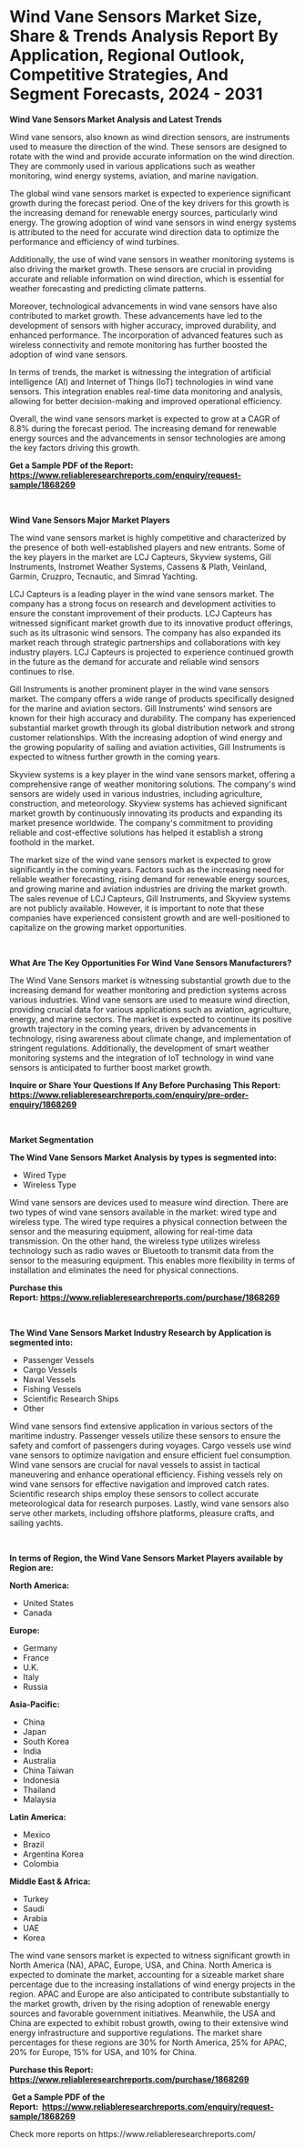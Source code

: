 <p><h1>Wind Vane Sensors Market Size, Share & Trends Analysis Report By Application, Regional Outlook, Competitive Strategies, And Segment Forecasts, 2024 - 2031</h1></p><p><strong>Wind Vane Sensors Market Analysis and Latest Trends</strong></p>
<p><p>Wind vane sensors, also known as wind direction sensors, are instruments used to measure the direction of the wind. These sensors are designed to rotate with the wind and provide accurate information on the wind direction. They are commonly used in various applications such as weather monitoring, wind energy systems, aviation, and marine navigation.</p><p>The global wind vane sensors market is expected to experience significant growth during the forecast period. One of the key drivers for this growth is the increasing demand for renewable energy sources, particularly wind energy. The growing adoption of wind vane sensors in wind energy systems is attributed to the need for accurate wind direction data to optimize the performance and efficiency of wind turbines.</p><p>Additionally, the use of wind vane sensors in weather monitoring systems is also driving the market growth. These sensors are crucial in providing accurate and reliable information on wind direction, which is essential for weather forecasting and predicting climate patterns.</p><p>Moreover, technological advancements in wind vane sensors have also contributed to market growth. These advancements have led to the development of sensors with higher accuracy, improved durability, and enhanced performance. The incorporation of advanced features such as wireless connectivity and remote monitoring has further boosted the adoption of wind vane sensors.</p><p>In terms of trends, the market is witnessing the integration of artificial intelligence (AI) and Internet of Things (IoT) technologies in wind vane sensors. This integration enables real-time data monitoring and analysis, allowing for better decision-making and improved operational efficiency.</p><p>Overall, the wind vane sensors market is expected to grow at a CAGR of 8.8% during the forecast period. The increasing demand for renewable energy sources and the advancements in sensor technologies are among the key factors driving this growth.</p></p>
<p><strong>Get a Sample PDF of the Report:&nbsp; <a href="https://www.reliableresearchreports.com/enquiry/request-sample/1868269">https://www.reliableresearchreports.com/enquiry/request-sample/1868269</a></strong></p>
<p>&nbsp;</p>
<p><strong>Wind Vane Sensors Major Market Players</strong></p>
<p><p>The wind vane sensors market is highly competitive and characterized by the presence of both well-established players and new entrants. Some of the key players in the market are LCJ Capteurs, Skyview systems, Gill Instruments, Instromet Weather Systems, Cassens & Plath, Veinland, Garmin, Cruzpro, Tecnautic, and Simrad Yachting.</p><p>LCJ Capteurs is a leading player in the wind vane sensors market. The company has a strong focus on research and development activities to ensure the constant improvement of their products. LCJ Capteurs has witnessed significant market growth due to its innovative product offerings, such as its ultrasonic wind sensors. The company has also expanded its market reach through strategic partnerships and collaborations with key industry players. LCJ Capteurs is projected to experience continued growth in the future as the demand for accurate and reliable wind sensors continues to rise. </p><p>Gill Instruments is another prominent player in the wind vane sensors market. The company offers a wide range of products specifically designed for the marine and aviation sectors. Gill Instruments' wind sensors are known for their high accuracy and durability. The company has experienced substantial market growth through its global distribution network and strong customer relationships. With the increasing adoption of wind energy and the growing popularity of sailing and aviation activities, Gill Instruments is expected to witness further growth in the coming years.</p><p>Skyview systems is a key player in the wind vane sensors market, offering a comprehensive range of weather monitoring solutions. The company's wind sensors are widely used in various industries, including agriculture, construction, and meteorology. Skyview systems has achieved significant market growth by continuously innovating its products and expanding its market presence worldwide. The company's commitment to providing reliable and cost-effective solutions has helped it establish a strong foothold in the market.</p><p>The market size of the wind vane sensors market is expected to grow significantly in the coming years. Factors such as the increasing need for reliable weather forecasting, rising demand for renewable energy sources, and growing marine and aviation industries are driving the market growth. The sales revenue of LCJ Capteurs, Gill Instruments, and Skyview systems are not publicly available. However, it is important to note that these companies have experienced consistent growth and are well-positioned to capitalize on the growing market opportunities.</p></p>
<p>&nbsp;</p>
<p><strong>What Are The Key Opportunities For Wind Vane Sensors Manufacturers?</strong></p>
<p><p>The Wind Vane Sensors market is witnessing substantial growth due to the increasing demand for weather monitoring and prediction systems across various industries. Wind vane sensors are used to measure wind direction, providing crucial data for various applications such as aviation, agriculture, energy, and marine sectors. The market is expected to continue its positive growth trajectory in the coming years, driven by advancements in technology, rising awareness about climate change, and implementation of stringent regulations. Additionally, the development of smart weather monitoring systems and the integration of IoT technology in wind vane sensors is anticipated to further boost market growth.</p></p>
<p><strong>Inquire or Share Your Questions If Any Before Purchasing This Report: <a href="https://www.reliableresearchreports.com/enquiry/pre-order-enquiry/1868269">https://www.reliableresearchreports.com/enquiry/pre-order-enquiry/1868269</a></strong></p>
<p>&nbsp;</p>
<p><strong>Market Segmentation</strong></p>
<p><strong>The Wind Vane Sensors Market Analysis by types is segmented into:</strong></p>
<p><ul><li>Wired Type</li><li>Wireless Type</li></ul></p>
<p><p>Wind vane sensors are devices used to measure wind direction. There are two types of wind vane sensors available in the market: wired type and wireless type. The wired type requires a physical connection between the sensor and the measuring equipment, allowing for real-time data transmission. On the other hand, the wireless type utilizes wireless technology such as radio waves or Bluetooth to transmit data from the sensor to the measuring equipment. This enables more flexibility in terms of installation and eliminates the need for physical connections.</p></p>
<p><strong>Purchase this Report:&nbsp;<a href="https://www.reliableresearchreports.com/purchase/1868269">https://www.reliableresearchreports.com/purchase/1868269</a></strong></p>
<p>&nbsp;</p>
<p><strong>The Wind Vane Sensors Market Industry Research by Application is segmented into:</strong></p>
<p><ul><li>Passenger Vessels</li><li>Cargo Vessels</li><li>Naval Vessels</li><li>Fishing Vessels</li><li>Scientific Research Ships</li><li>Other</li></ul></p>
<p><p>Wind vane sensors find extensive application in various sectors of the maritime industry. Passenger vessels utilize these sensors to ensure the safety and comfort of passengers during voyages. Cargo vessels use wind vane sensors to optimize navigation and ensure efficient fuel consumption. Wind vane sensors are crucial for naval vessels to assist in tactical maneuvering and enhance operational efficiency. Fishing vessels rely on wind vane sensors for effective navigation and improved catch rates. Scientific research ships employ these sensors to collect accurate meteorological data for research purposes. Lastly, wind vane sensors also serve other markets, including offshore platforms, pleasure crafts, and sailing yachts.</p></p>
<p>&nbsp;</p>
<p><strong>In terms of Region, the Wind Vane Sensors Market Players available by Region are:</strong></p>
<p>
    <p> <strong> North America: </strong>
        <ul>
            <li>United States</li>
            <li>Canada</li>
        </ul>
        </p> 
    <p> <strong> Europe: </strong>
        <ul>
            <li>Germany</li>
            <li>France</li>
            <li>U.K.</li>
            <li>Italy</li>
            <li>Russia</li>
        </ul>
        </p> 
    <p> <strong> Asia-Pacific: </strong>
        <ul>
            <li>China</li>
            <li>Japan</li>
            <li>South Korea</li>
            <li>India</li>
            <li>Australia</li>
            <li>China Taiwan</li>
            <li>Indonesia</li>
            <li>Thailand</li>
            <li>Malaysia</li>
        </ul>
        </p> 
    <p> <strong> Latin America: </strong>
        <ul>
            <li>Mexico</li>
            <li>Brazil</li>
            <li>Argentina Korea</li>
            <li>Colombia</li>
        </ul>
        </p> 
    <p> <strong> Middle East & Africa: </strong>
        <ul>
            <li>Turkey</li>
            <li>Saudi</li>
            <li>Arabia</li>
            <li>UAE</li>
            <li>Korea</li>
        </ul>
    </p>
    </p>
<p><p>The wind vane sensors market is expected to witness significant growth in North America (NA), APAC, Europe, USA, and China. North America is expected to dominate the market, accounting for a sizeable market share percentage due to the increasing installations of wind energy projects in the region. APAC and Europe are also anticipated to contribute substantially to the market growth, driven by the rising adoption of renewable energy sources and favorable government initiatives. Meanwhile, the USA and China are expected to exhibit robust growth, owing to their extensive wind energy infrastructure and supportive regulations. The market share percentages for these regions are 30% for North America, 25% for APAC, 20% for Europe, 15% for USA, and 10% for China.</p></p>
<p><strong>Purchase this Report: <a href="https://www.reliableresearchreports.com/purchase/1868269">https://www.reliableresearchreports.com/purchase/1868269</a></strong></p>
<p>&nbsp;<strong>Get a Sample PDF of the Report:&nbsp;&nbsp;<a href="https://www.reliableresearchreports.com/enquiry/request-sample/1868269">https://www.reliableresearchreports.com/enquiry/request-sample/1868269</a></strong></p>
<p><strong></strong></p>
<p>Check more reports on https://www.reliableresearchreports.com/</p>